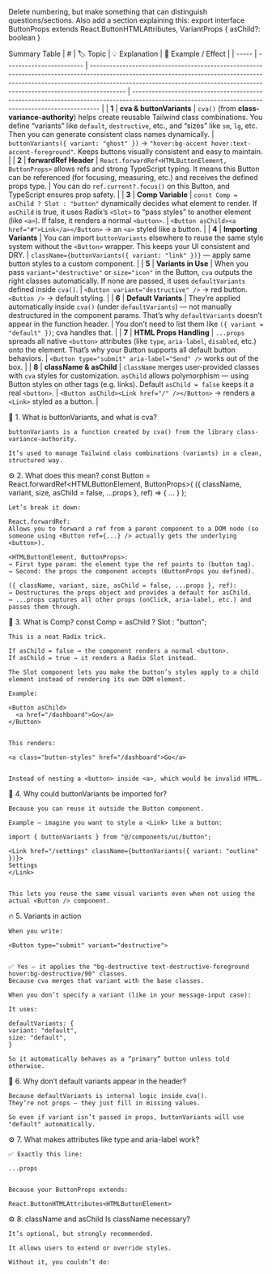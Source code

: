 Delete numbering, but make something that can distinguish questions/sections.
Also add a section explaining this:
export interface ButtonProps
  extends React.ButtonHTMLAttributes<HTMLButtonElement>,
    VariantProps<typeof buttonVariants> {
  asChild?: boolean
}


Summary Table
| #     | 🏷️ Topic                | 💡 Explanation                                                                                                                                                                                                                                        | 🧠 Example / Effect                                                                                                                                |
| ----- | ------------------------ | ----------------------------------------------------------------------------------------------------------------------------------------------------------------------------------------------------------------------------------------------------- | -------------------------------------------------------------------------------------------------------------------------------------------------- |
| **1** | **cva & buttonVariants** | `cva()` (from **class-variance-authority**) helps create reusable Tailwind class combinations. You define “variants” like `default`, `destructive`, etc., and “sizes” like `sm`, `lg`, etc. Then you can generate consistent class names dynamically. | `buttonVariants({ variant: "ghost" })` → `"hover:bg-accent hover:text-accent-foreground"`. Keeps buttons visually consistent and easy to maintain. |
| **2** | **forwardRef Header**    | `React.forwardRef<HTMLButtonElement, ButtonProps>` allows refs and strong TypeScript typing. It means this Button can be referenced (for focusing, measuring, etc.) and receives the defined props type.                                              | You can do `ref.current?.focus()` on this Button, and TypeScript ensures prop safety.                                                              |
| **3** | **Comp Variable**        | `const Comp = asChild ? Slot : "button"` dynamically decides what element to render. If `asChild` is true, it uses Radix’s `<Slot>` to “pass styles” to another element (like `<a>`). If false, it renders a normal `<button>`.                       | `<Button asChild><a href="#">Link</a></Button>` → an `<a>` styled like a button.                                                                   |
| **4** | **Importing Variants**   | You can import `buttonVariants` elsewhere to reuse the same style system without the `<Button>` wrapper. This keeps your UI consistent and DRY.                                                                                                       | `className={buttonVariants({ variant: "link" })}` — apply same button styles to a custom component.                                                |
| **5** | **Variants in Use**      | When you pass `variant="destructive"` or `size="icon"` in the Button, `cva` outputs the right classes automatically. If none are passed, it uses `defaultVariants` defined inside `cva()`.                                                            | `<Button variant="destructive" />` → red button. `<Button />` → default styling.                                                                   |
| **6** | **Default Variants**     | They’re applied automatically inside `cva()` (under `defaultVariants`) — not manually destructured in the component params. That’s why `defaultVariants` doesn’t appear in the function header.                                                       | You don’t need to list them like `({ variant = "default" })`; cva handles that.                                                                    |
| **7** | **HTML Props Handling**  | `...props` spreads all native `<button>` attributes (like `type`, `aria-label`, `disabled`, etc.) onto the element. That’s why your Button supports all default button behaviors.                                                                     | `<Button type="submit" aria-label="Send" />` works out of the box.                                                                                 |
| **8** | **className & asChild**  | `className` merges user-provided classes with `cva` styles for customization. `asChild` allows polymorphism — using Button styles on other tags (e.g. links). Default `asChild = false` keeps it a real `<button>`.                                   | `<Button asChild><Link href="/" /></Button>` → renders a `<Link>` styled as a button.                                                              |


🧩 1. What is buttonVariants, and what is cva?

    buttonVariants is a function created by cva() from the library class-variance-authority.

    It’s used to manage Tailwind class combinations (variants) in a clean, structured way.

⚙️ 2. What does this mean?
    const Button = React.forwardRef<HTMLButtonElement, ButtonProps>(
    ({ className, variant, size, asChild = false, ...props }, ref) => { ... }
    );

    Let’s break it down:

    React.forwardRef:
    Allows you to forward a ref from a parent component to a DOM node (so someone using <Button ref={...} /> actually gets the underlying <button>).

    <HTMLButtonElement, ButtonProps>:
    → First type param: the element type the ref points to (button tag).
    → Second: the props the component accepts (ButtonProps you defined).

    ({ className, variant, size, asChild = false, ...props }, ref):
    → Destructures the props object and provides a default for asChild.
    → ...props captures all other props (onClick, aria-label, etc.) and passes them through.

🧱 3. What is Comp?
    const Comp = asChild ? Slot : "button";
    
    
    This is a neat Radix trick.
    
    If asChild = false → the component renders a normal <button>.
    If asChild = true → it renders a Radix Slot instead.
    
    The Slot component lets you make the button’s styles apply to a child element instead of rendering its own DOM element.
    
    Example:
    
    <Button asChild>
      <a href="/dashboard">Go</a>
    </Button>
    
    
    This renders:
    
    <a class="button-styles" href="/dashboard">Go</a>
    
    
    Instead of nesting a <button> inside <a>, which would be invalid HTML.

🎨 4. Why could buttonVariants be imported for?

    Because you can reuse it outside the Button component.

    Example — imagine you want to style a <Link> like a button:

    import { buttonVariants } from "@/components/ui/button";

    <Link href="/settings" className={buttonVariants({ variant: "outline" })}>
    Settings
    </Link>


    This lets you reuse the same visual variants even when not using the actual <Button /> component.

🔥 5. Variants in action

    When you write:

    <Button type="submit" variant="destructive">


    ✅ Yes — it applies the "bg-destructive text-destructive-foreground hover:bg-destructive/90" classes.
    Because cva merges that variant with the base classes.

    When you don’t specify a variant (like in your message-input case):

    It uses:

    defaultVariants: {
    variant: "default",
    size: "default",
    }

    So it automatically behaves as a “primary” button unless told otherwise.

🧩 6. Why don’t default variants appear in the header?

    Because defaultVariants is internal logic inside cva().
    They’re not props — they just fill in missing values.

    So even if variant isn’t passed in props, buttonVariants will use "default" automatically.

⚙️ 7. What makes attributes like type and aria-label work?

    ✅ Exactly this line:

    ...props


    Because your ButtonProps extends:

    React.ButtonHTMLAttributes<HTMLButtonElement>

⚙️ 8. className and asChild
    Is className necessary?

    It’s optional, but strongly recommended.

    It allows users to extend or override styles.

    Without it, you couldn’t do:




